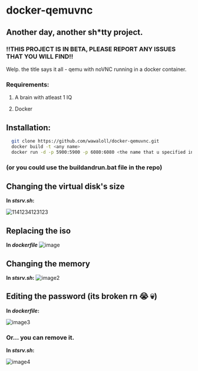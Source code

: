 


# docker-qemuvnc

## Another day, another sh*tty project.

### ‼THIS PROJECT IS IN BETA, PLEASE REPORT ANY ISSUES THAT YOU WILL FIND‼
Welp. the title says it all - qemu with noVNC running in a docker container.


### Requirements:
1. A brain with atleast 1 IQ

2. Docker

## Installation: 
```bash
  git clone https://github.com/wawaloll/docker-qemuvnc.git
  docker build -t <any name>
  docker run -d -p 5900:5900 -p 6080:6080 <the name that u specified in the first cmd>
```
### (or you could use the buildandrun.bat file in the repo)


## Changing the virtual disk's size
**In *stsrv.sh*:**

![1141234123123](https://cdn.discordapp.com/attachments/1128662430248083459/1128662668853645424/7f69fa995e0a85a6.png)

## Replacing the iso 
**In *dockerfile***
![image](https://cdn.discordapp.com/attachments/1128662430248083459/1128663543928070224/a897631c5a92c47e.png)

## Changing the memory
**In *stsrv.sh*:**
![image2](https://cdn.discordapp.com/attachments/1128662430248083459/1128664557070602310/6fd75eb3d07f2c55.png)

## Editing the password (its broken rn 😭 💀)
**In *dockerfile*:**

![image3](https://cdn.discordapp.com/attachments/1128662430248083459/1128664852714487948/5291bae8a0f38151.png)

### Or... you can remove it.
**In *stsrv.sh*:**

![image4](https://cdn.discordapp.com/attachments/1128662430248083459/1128665204482388030/0f5db1b6bb1c020e.png)
